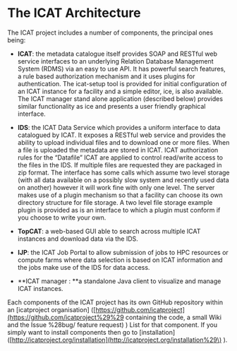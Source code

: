 # The ICAT Architecture

The ICAT project includes a number of components, the principal ones being:

* **ICAT**: the metadata catalogue itself provides  SOAP and RESTful web service interfaces to an underlying Relation Database Management System \(RDMS\) via an easy to use API. It has powerful search features, a rule based authorization mechanism and it uses plugins for authentication. The icat-setup tool is provided for initial configuration of an ICAT instance for a facility and a simple editor, ice, is also available. The ICAT manager stand alone application \(described below\) provides similar functionality as ice and presents a user friendly graphical interface. 

* **IDS**: the ICAT Data Service which provides a uniform interface to data catalogued by ICAT.   It exposes a RESTful web service and provides the ability to upload individual files and to download one or more files. When a file is uploaded the metadata are stored in ICAT. ICAT authorization rules for the “Datafile” ICAT are applied to control read/write access to the files in the IDS. If multiple files are requested they are packaged in zip format. The interface has some calls which assume two level storage \(with all data available on a possibly slow system and recently used data on another\) however it will work fine with only one level. The server makes use of a plugin mechanism so that a facility can choose its own directory structure for file storage. A two level file storage example plugin is provided as is an interface to which a plugin must conform if you choose to write your own.

* **TopCAT**: a web-based GUI able to search across multiple ICAT instances and download data via the IDS. 

* **IJP**: the ICAT Job Portal to allow submission of jobs  to HPC resources or compute farms where data selection is based on ICAT information and the jobs make use of the IDS for data access.

* **ICAT  manager : **a standalone Java client to visualize and manage ICAT instances.

Each components of the ICAT project has its own GitHub repository within an \[icatproject organisation\] \([https://github.com/icatproject](https://github.com/icatproject%29%29 containing the code, a small Wiki and the Issue %28bug/ feature request\) \) List for that component. If you simply want to install components then go to \[installation\] \([http://icatproject.org/installation](http://icatproject.org/installation%29\) \).

